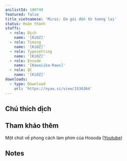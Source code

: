 ```yaml
---
anilistId: 100749
featured: false
title_vietnamese: 'Mirai: Em gái đến từ tương lai'
status: Hoàn thành
staffs:
  - role: Dịch
    name: '[KiOZ]'
  - role: Timing
    name: '[KiOZ]'
  - role: Typesetting
    name: '[KiOZ]'
  - role: Encode
    name: '[Kawaiika-Raws]'
  - role: QC
    name: '[KiOZ]'
downloads:
  - type: Download
    url: 'https://nyaa.si/view/1536364'
---
```

## Chú thích dịch



## Tham khảo thêm

Một chút về phong cách làm phim của Hosoda ([Youtube](https://www.youtube.com/watch?v=HYcLFVt5uSo&list=PLCXF1KKmIrNMR4VxIy6cNeA-wz2a39kJt&ab_channel=Furin))

## Notes
